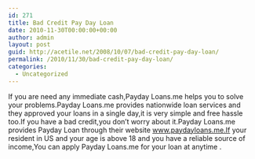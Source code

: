 ```yaml
---
id: 271
title: Bad Credit Pay Day Loan
date: 2010-11-30T00:00:00+00:00
author: admin
layout: post
guid: http://acetile.net/2008/10/07/bad-credit-pay-day-loan/
permalink: /2010/11/30/bad-credit-pay-day-loan/
categories:
  - Uncategorized
---
```

If you are need any immediate cash,Payday Loans.me helps you to solve your problems.Payday Loans.me provides nationwide loan services and they approved your loans in a single day,it is very simple and free hassle too.If you have a bad credit,you don&#8217;t worry about it.Payday Loans.me provides Payday Loan through their website www.paydayloans.me.If your resident in US and your age is above 18 and you have a reliable source of income,You can apply Payday Loans.me for your loan at anytime .